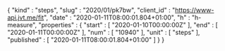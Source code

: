 {
  "kind" : "steps",
  "slug" : "2020/01/pk7bw",
  "client_id" : "https://www-api.jvt.me/fit",
  "date" : "2020-01-11T08:00:01.804+01:00",
  "h" : "h-measure",
  "properties" : {
    "start" : [ "2020-01-10T00:00:00Z" ],
    "end" : [ "2020-01-11T00:00:00Z" ],
    "num" : [ "10940" ],
    "unit" : [ "steps" ],
    "published" : [ "2020-01-11T08:00:01.804+01:00" ]
  }
}
